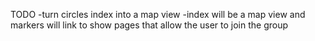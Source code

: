 TODO
-turn circles index into a map view
-index will be a map view and markers will link to show pages that allow the user to join the group

